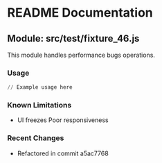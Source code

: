 # README Documentation

## Module: src/test/fixture_46.js

This module handles performance bugs operations.

### Usage

```python
// Example usage here
```

### Known Limitations

- UI freezes Poor responsiveness

### Recent Changes

- Refactored in commit a5ac7768
